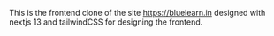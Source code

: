 This is the frontend clone of the site https://bluelearn.in designed with nextjs 13 and tailwindCSS for designing the frontend.